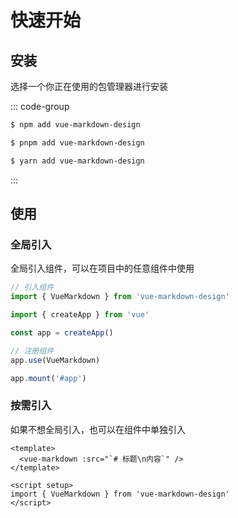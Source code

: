 # 快速开始

## 安装

选择一个你正在使用的包管理器进行安装

::: code-group

```sh [npm]
$ npm add vue-markdown-design
```

```sh [pnpm]
$ pnpm add vue-markdown-design
```

```sh [yarn]
$ yarn add vue-markdown-design
```

:::

## 使用

### 全局引入

全局引入组件，可以在项目中的任意组件中使用

```js [main.ts]
// 引入组件
import { VueMarkdown } from 'vue-markdown-design'

import { createApp } from 'vue'

const app = createApp()

// 注册组件
app.use(VueMarkdown)

app.mount('#app')
```

### 按需引入

如果不想全局引入，也可以在组件中单独引入

```vue [App.vue]
<template>
  <vue-markdown :src="`# 标题\n内容`" />
</template>

<script setup>
import { VueMarkdown } from 'vue-markdown-design'
</script>
```
